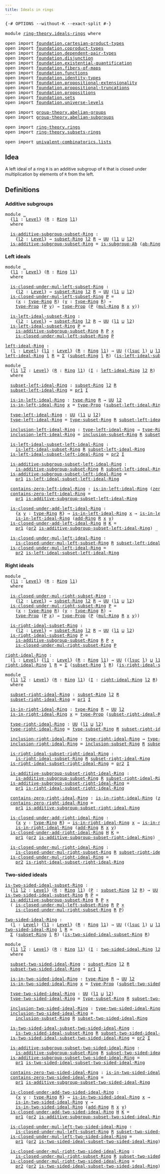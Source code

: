 ```yaml
---
title: Ideals in rings
---
```


<pre class="Agda"><a id="41" class="Symbol">{-#</a> <a id="45" class="Keyword">OPTIONS</a> <a id="53" class="Pragma">--without-K</a> <a id="65" class="Pragma">--exact-split</a> <a id="79" class="Symbol">#-}</a>

<a id="84" class="Keyword">module</a> <a id="91" href="ring-theory.ideals-rings.html" class="Module">ring-theory.ideals-rings</a> <a id="116" class="Keyword">where</a>

<a id="123" class="Keyword">open</a> <a id="128" class="Keyword">import</a> <a id="135" href="foundation.cartesian-product-types.html" class="Module">foundation.cartesian-product-types</a>
<a id="170" class="Keyword">open</a> <a id="175" class="Keyword">import</a> <a id="182" href="foundation.coproduct-types.html" class="Module">foundation.coproduct-types</a>
<a id="209" class="Keyword">open</a> <a id="214" class="Keyword">import</a> <a id="221" href="foundation.dependent-pair-types.html" class="Module">foundation.dependent-pair-types</a>
<a id="253" class="Keyword">open</a> <a id="258" class="Keyword">import</a> <a id="265" href="foundation.disjunction.html" class="Module">foundation.disjunction</a>
<a id="288" class="Keyword">open</a> <a id="293" class="Keyword">import</a> <a id="300" href="foundation.existential-quantification.html" class="Module">foundation.existential-quantification</a>
<a id="338" class="Keyword">open</a> <a id="343" class="Keyword">import</a> <a id="350" href="foundation.fibers-of-maps.html" class="Module">foundation.fibers-of-maps</a>
<a id="376" class="Keyword">open</a> <a id="381" class="Keyword">import</a> <a id="388" href="foundation.functions.html" class="Module">foundation.functions</a>
<a id="409" class="Keyword">open</a> <a id="414" class="Keyword">import</a> <a id="421" href="foundation.identity-types.html" class="Module">foundation.identity-types</a>
<a id="447" class="Keyword">open</a> <a id="452" class="Keyword">import</a> <a id="459" href="foundation.propositional-extensionality.html" class="Module">foundation.propositional-extensionality</a>
<a id="499" class="Keyword">open</a> <a id="504" class="Keyword">import</a> <a id="511" href="foundation.propositional-truncations.html" class="Module">foundation.propositional-truncations</a>
<a id="548" class="Keyword">open</a> <a id="553" class="Keyword">import</a> <a id="560" href="foundation.propositions.html" class="Module">foundation.propositions</a>
<a id="584" class="Keyword">open</a> <a id="589" class="Keyword">import</a> <a id="596" href="foundation.sets.html" class="Module">foundation.sets</a>
<a id="612" class="Keyword">open</a> <a id="617" class="Keyword">import</a> <a id="624" href="foundation.universe-levels.html" class="Module">foundation.universe-levels</a>

<a id="652" class="Keyword">open</a> <a id="657" class="Keyword">import</a> <a id="664" href="group-theory.abelian-groups.html" class="Module">group-theory.abelian-groups</a>
<a id="692" class="Keyword">open</a> <a id="697" class="Keyword">import</a> <a id="704" href="group-theory.abelian-subgroups.html" class="Module">group-theory.abelian-subgroups</a>

<a id="736" class="Keyword">open</a> <a id="741" class="Keyword">import</a> <a id="748" href="ring-theory.rings.html" class="Module">ring-theory.rings</a>
<a id="766" class="Keyword">open</a> <a id="771" class="Keyword">import</a> <a id="778" href="ring-theory.subsets-rings.html" class="Module">ring-theory.subsets-rings</a>

<a id="805" class="Keyword">open</a> <a id="810" class="Keyword">import</a> <a id="817" href="univalent-combinatorics.lists.html" class="Module">univalent-combinatorics.lists</a>
</pre>
## Idea

A left ideal of a ring `R` is an additive subgroup of `R` that is closed under multiplication by elements of `R` from the left.

## Definitions

### Additive subgroups

<pre class="Agda"><a id="1038" class="Keyword">module</a> <a id="1045" href="ring-theory.ideals-rings.html#1045" class="Module">_</a>
  <a id="1049" class="Symbol">{</a><a id="1050" href="ring-theory.ideals-rings.html#1050" class="Bound">l1</a> <a id="1053" class="Symbol">:</a> <a id="1055" href="Agda.Primitive.html#597" class="Postulate">Level</a><a id="1060" class="Symbol">}</a> <a id="1062" class="Symbol">(</a><a id="1063" href="ring-theory.ideals-rings.html#1063" class="Bound">R</a> <a id="1065" class="Symbol">:</a> <a id="1067" href="ring-theory.rings.html#2508" class="Function">Ring</a> <a id="1072" href="ring-theory.ideals-rings.html#1050" class="Bound">l1</a><a id="1074" class="Symbol">)</a>
  <a id="1078" class="Keyword">where</a>
  
  <a id="1089" href="ring-theory.ideals-rings.html#1089" class="Function">is-additive-subgroup-subset-Ring</a> <a id="1122" class="Symbol">:</a>
    <a id="1128" class="Symbol">{</a><a id="1129" href="ring-theory.ideals-rings.html#1129" class="Bound">l2</a> <a id="1132" class="Symbol">:</a> <a id="1134" href="Agda.Primitive.html#597" class="Postulate">Level</a><a id="1139" class="Symbol">}</a> <a id="1141" class="Symbol">→</a> <a id="1143" href="ring-theory.subsets-rings.html#597" class="Function">subset-Ring</a> <a id="1155" href="ring-theory.ideals-rings.html#1129" class="Bound">l2</a> <a id="1158" href="ring-theory.ideals-rings.html#1063" class="Bound">R</a> <a id="1160" class="Symbol">→</a> <a id="1162" href="foundation-core.universe-levels.html#222" class="Primitive">UU</a> <a id="1165" class="Symbol">(</a><a id="1166" href="ring-theory.ideals-rings.html#1050" class="Bound">l1</a> <a id="1169" href="Agda.Primitive.html#810" class="Primitive Operator">⊔</a> <a id="1171" href="ring-theory.ideals-rings.html#1129" class="Bound">l2</a><a id="1173" class="Symbol">)</a>
  <a id="1177" href="ring-theory.ideals-rings.html#1089" class="Function">is-additive-subgroup-subset-Ring</a> <a id="1210" class="Symbol">=</a> <a id="1212" href="group-theory.abelian-subgroups.html#3419" class="Function">is-subgroup-Ab</a> <a id="1227" class="Symbol">(</a><a id="1228" href="ring-theory.rings.html#2622" class="Function">ab-Ring</a> <a id="1236" href="ring-theory.ideals-rings.html#1063" class="Bound">R</a><a id="1237" class="Symbol">)</a>
</pre>
### Left ideals

<pre class="Agda"><a id="1269" class="Keyword">module</a> <a id="1276" href="ring-theory.ideals-rings.html#1276" class="Module">_</a>
  <a id="1280" class="Symbol">{</a><a id="1281" href="ring-theory.ideals-rings.html#1281" class="Bound">l1</a> <a id="1284" class="Symbol">:</a> <a id="1286" href="Agda.Primitive.html#597" class="Postulate">Level</a><a id="1291" class="Symbol">}</a> <a id="1293" class="Symbol">(</a><a id="1294" href="ring-theory.ideals-rings.html#1294" class="Bound">R</a> <a id="1296" class="Symbol">:</a> <a id="1298" href="ring-theory.rings.html#2508" class="Function">Ring</a> <a id="1303" href="ring-theory.ideals-rings.html#1281" class="Bound">l1</a><a id="1305" class="Symbol">)</a>
  <a id="1309" class="Keyword">where</a>
  
  <a id="1320" href="ring-theory.ideals-rings.html#1320" class="Function">is-closed-under-mul-left-subset-Ring</a> <a id="1357" class="Symbol">:</a>
    <a id="1363" class="Symbol">{</a><a id="1364" href="ring-theory.ideals-rings.html#1364" class="Bound">l2</a> <a id="1367" class="Symbol">:</a> <a id="1369" href="Agda.Primitive.html#597" class="Postulate">Level</a><a id="1374" class="Symbol">}</a> <a id="1376" class="Symbol">→</a> <a id="1378" href="ring-theory.subsets-rings.html#597" class="Function">subset-Ring</a> <a id="1390" href="ring-theory.ideals-rings.html#1364" class="Bound">l2</a> <a id="1393" href="ring-theory.ideals-rings.html#1294" class="Bound">R</a> <a id="1395" class="Symbol">→</a> <a id="1397" href="foundation-core.universe-levels.html#222" class="Primitive">UU</a> <a id="1400" class="Symbol">(</a><a id="1401" href="ring-theory.ideals-rings.html#1281" class="Bound">l1</a> <a id="1404" href="Agda.Primitive.html#810" class="Primitive Operator">⊔</a> <a id="1406" href="ring-theory.ideals-rings.html#1364" class="Bound">l2</a><a id="1408" class="Symbol">)</a>
  <a id="1412" href="ring-theory.ideals-rings.html#1320" class="Function">is-closed-under-mul-left-subset-Ring</a> <a id="1449" href="ring-theory.ideals-rings.html#1449" class="Bound">P</a> <a id="1451" class="Symbol">=</a>
    <a id="1457" class="Symbol">(</a><a id="1458" href="ring-theory.ideals-rings.html#1458" class="Bound">x</a> <a id="1460" class="Symbol">:</a> <a id="1462" href="ring-theory.rings.html#2765" class="Function">type-Ring</a> <a id="1472" href="ring-theory.ideals-rings.html#1294" class="Bound">R</a><a id="1473" class="Symbol">)</a> <a id="1475" class="Symbol">(</a><a id="1476" href="ring-theory.ideals-rings.html#1476" class="Bound">y</a> <a id="1478" class="Symbol">:</a> <a id="1480" href="ring-theory.rings.html#2765" class="Function">type-Ring</a> <a id="1490" href="ring-theory.ideals-rings.html#1294" class="Bound">R</a><a id="1491" class="Symbol">)</a> <a id="1493" class="Symbol">→</a>
    <a id="1499" href="foundation-core.propositions.html#1482" class="Function">type-Prop</a> <a id="1509" class="Symbol">(</a><a id="1510" href="ring-theory.ideals-rings.html#1449" class="Bound">P</a> <a id="1512" href="ring-theory.ideals-rings.html#1476" class="Bound">y</a><a id="1513" class="Symbol">)</a> <a id="1515" class="Symbol">→</a> <a id="1517" href="foundation-core.propositions.html#1482" class="Function">type-Prop</a> <a id="1527" class="Symbol">(</a><a id="1528" href="ring-theory.ideals-rings.html#1449" class="Bound">P</a> <a id="1530" class="Symbol">(</a><a id="1531" href="ring-theory.rings.html#6564" class="Function">mul-Ring</a> <a id="1540" href="ring-theory.ideals-rings.html#1294" class="Bound">R</a> <a id="1542" href="ring-theory.ideals-rings.html#1458" class="Bound">x</a> <a id="1544" href="ring-theory.ideals-rings.html#1476" class="Bound">y</a><a id="1545" class="Symbol">))</a>
  
  <a id="1553" href="ring-theory.ideals-rings.html#1553" class="Function">is-left-ideal-subset-Ring</a> <a id="1579" class="Symbol">:</a>
    <a id="1585" class="Symbol">{</a><a id="1586" href="ring-theory.ideals-rings.html#1586" class="Bound">l2</a> <a id="1589" class="Symbol">:</a> <a id="1591" href="Agda.Primitive.html#597" class="Postulate">Level</a><a id="1596" class="Symbol">}</a> <a id="1598" class="Symbol">→</a> <a id="1600" href="ring-theory.subsets-rings.html#597" class="Function">subset-Ring</a> <a id="1612" href="ring-theory.ideals-rings.html#1586" class="Bound">l2</a> <a id="1615" href="ring-theory.ideals-rings.html#1294" class="Bound">R</a> <a id="1617" class="Symbol">→</a> <a id="1619" href="foundation-core.universe-levels.html#222" class="Primitive">UU</a> <a id="1622" class="Symbol">(</a><a id="1623" href="ring-theory.ideals-rings.html#1281" class="Bound">l1</a> <a id="1626" href="Agda.Primitive.html#810" class="Primitive Operator">⊔</a> <a id="1628" href="ring-theory.ideals-rings.html#1586" class="Bound">l2</a><a id="1630" class="Symbol">)</a>
  <a id="1634" href="ring-theory.ideals-rings.html#1553" class="Function">is-left-ideal-subset-Ring</a> <a id="1660" href="ring-theory.ideals-rings.html#1660" class="Bound">P</a> <a id="1662" class="Symbol">=</a>
    <a id="1668" href="ring-theory.ideals-rings.html#1089" class="Function">is-additive-subgroup-subset-Ring</a> <a id="1701" href="ring-theory.ideals-rings.html#1294" class="Bound">R</a> <a id="1703" href="ring-theory.ideals-rings.html#1660" class="Bound">P</a> <a id="1705" href="foundation-core.cartesian-product-types.html#577" class="Function Operator">×</a>
    <a id="1711" href="ring-theory.ideals-rings.html#1320" class="Function">is-closed-under-mul-left-subset-Ring</a> <a id="1748" href="ring-theory.ideals-rings.html#1660" class="Bound">P</a>
  
<a id="left-ideal-Ring"></a><a id="1753" href="ring-theory.ideals-rings.html#1753" class="Function">left-ideal-Ring</a> <a id="1769" class="Symbol">:</a>
  <a id="1773" class="Symbol">(</a><a id="1774" href="ring-theory.ideals-rings.html#1774" class="Bound">l</a> <a id="1776" class="Symbol">:</a> <a id="1778" href="Agda.Primitive.html#597" class="Postulate">Level</a><a id="1783" class="Symbol">)</a> <a id="1785" class="Symbol">{</a><a id="1786" href="ring-theory.ideals-rings.html#1786" class="Bound">l1</a> <a id="1789" class="Symbol">:</a> <a id="1791" href="Agda.Primitive.html#597" class="Postulate">Level</a><a id="1796" class="Symbol">}</a> <a id="1798" class="Symbol">(</a><a id="1799" href="ring-theory.ideals-rings.html#1799" class="Bound">R</a> <a id="1801" class="Symbol">:</a> <a id="1803" href="ring-theory.rings.html#2508" class="Function">Ring</a> <a id="1808" href="ring-theory.ideals-rings.html#1786" class="Bound">l1</a><a id="1810" class="Symbol">)</a> <a id="1812" class="Symbol">→</a> <a id="1814" href="foundation-core.universe-levels.html#222" class="Primitive">UU</a> <a id="1817" class="Symbol">((</a><a id="1819" href="Agda.Primitive.html#780" class="Primitive">lsuc</a> <a id="1824" href="ring-theory.ideals-rings.html#1774" class="Bound">l</a><a id="1825" class="Symbol">)</a> <a id="1827" href="Agda.Primitive.html#810" class="Primitive Operator">⊔</a> <a id="1829" href="ring-theory.ideals-rings.html#1786" class="Bound">l1</a><a id="1831" class="Symbol">)</a>
<a id="1833" href="ring-theory.ideals-rings.html#1753" class="Function">left-ideal-Ring</a> <a id="1849" href="ring-theory.ideals-rings.html#1849" class="Bound">l</a> <a id="1851" href="ring-theory.ideals-rings.html#1851" class="Bound">R</a> <a id="1853" class="Symbol">=</a> <a id="1855" href="foundation-core.dependent-pair-types.html#502" class="Record">Σ</a> <a id="1857" class="Symbol">(</a><a id="1858" href="ring-theory.subsets-rings.html#597" class="Function">subset-Ring</a> <a id="1870" href="ring-theory.ideals-rings.html#1849" class="Bound">l</a> <a id="1872" href="ring-theory.ideals-rings.html#1851" class="Bound">R</a><a id="1873" class="Symbol">)</a> <a id="1875" class="Symbol">(</a><a id="1876" href="ring-theory.ideals-rings.html#1553" class="Function">is-left-ideal-subset-Ring</a> <a id="1902" href="ring-theory.ideals-rings.html#1851" class="Bound">R</a><a id="1903" class="Symbol">)</a>

<a id="1906" class="Keyword">module</a> <a id="1913" href="ring-theory.ideals-rings.html#1913" class="Module">_</a>
  <a id="1917" class="Symbol">{</a><a id="1918" href="ring-theory.ideals-rings.html#1918" class="Bound">l1</a> <a id="1921" href="ring-theory.ideals-rings.html#1921" class="Bound">l2</a> <a id="1924" class="Symbol">:</a> <a id="1926" href="Agda.Primitive.html#597" class="Postulate">Level</a><a id="1931" class="Symbol">}</a> <a id="1933" class="Symbol">(</a><a id="1934" href="ring-theory.ideals-rings.html#1934" class="Bound">R</a> <a id="1936" class="Symbol">:</a> <a id="1938" href="ring-theory.rings.html#2508" class="Function">Ring</a> <a id="1943" href="ring-theory.ideals-rings.html#1918" class="Bound">l1</a><a id="1945" class="Symbol">)</a> <a id="1947" class="Symbol">(</a><a id="1948" href="ring-theory.ideals-rings.html#1948" class="Bound">I</a> <a id="1950" class="Symbol">:</a> <a id="1952" href="ring-theory.ideals-rings.html#1753" class="Function">left-ideal-Ring</a> <a id="1968" href="ring-theory.ideals-rings.html#1921" class="Bound">l2</a> <a id="1971" href="ring-theory.ideals-rings.html#1934" class="Bound">R</a><a id="1972" class="Symbol">)</a>
  <a id="1976" class="Keyword">where</a>

  <a id="1985" href="ring-theory.ideals-rings.html#1985" class="Function">subset-left-ideal-Ring</a> <a id="2008" class="Symbol">:</a> <a id="2010" href="ring-theory.subsets-rings.html#597" class="Function">subset-Ring</a> <a id="2022" href="ring-theory.ideals-rings.html#1921" class="Bound">l2</a> <a id="2025" href="ring-theory.ideals-rings.html#1934" class="Bound">R</a>
  <a id="2029" href="ring-theory.ideals-rings.html#1985" class="Function">subset-left-ideal-Ring</a> <a id="2052" class="Symbol">=</a> <a id="2054" href="foundation-core.dependent-pair-types.html#592" class="Field">pr1</a> <a id="2058" href="ring-theory.ideals-rings.html#1948" class="Bound">I</a>

  <a id="2063" href="ring-theory.ideals-rings.html#2063" class="Function">is-in-left-ideal-Ring</a> <a id="2085" class="Symbol">:</a> <a id="2087" href="ring-theory.rings.html#2765" class="Function">type-Ring</a> <a id="2097" href="ring-theory.ideals-rings.html#1934" class="Bound">R</a> <a id="2099" class="Symbol">→</a> <a id="2101" href="foundation-core.universe-levels.html#222" class="Primitive">UU</a> <a id="2104" href="ring-theory.ideals-rings.html#1921" class="Bound">l2</a>
  <a id="2109" href="ring-theory.ideals-rings.html#2063" class="Function">is-in-left-ideal-Ring</a> <a id="2131" href="ring-theory.ideals-rings.html#2131" class="Bound">x</a> <a id="2133" class="Symbol">=</a> <a id="2135" href="foundation-core.propositions.html#1482" class="Function">type-Prop</a> <a id="2145" class="Symbol">(</a><a id="2146" href="ring-theory.ideals-rings.html#1985" class="Function">subset-left-ideal-Ring</a> <a id="2169" href="ring-theory.ideals-rings.html#2131" class="Bound">x</a><a id="2170" class="Symbol">)</a>

  <a id="2175" href="ring-theory.ideals-rings.html#2175" class="Function">type-left-ideal-Ring</a> <a id="2196" class="Symbol">:</a> <a id="2198" href="foundation-core.universe-levels.html#222" class="Primitive">UU</a> <a id="2201" class="Symbol">(</a><a id="2202" href="ring-theory.ideals-rings.html#1918" class="Bound">l1</a> <a id="2205" href="Agda.Primitive.html#810" class="Primitive Operator">⊔</a> <a id="2207" href="ring-theory.ideals-rings.html#1921" class="Bound">l2</a><a id="2209" class="Symbol">)</a>
  <a id="2213" href="ring-theory.ideals-rings.html#2175" class="Function">type-left-ideal-Ring</a> <a id="2234" class="Symbol">=</a> <a id="2236" href="ring-theory.subsets-rings.html#944" class="Function">type-subset-Ring</a> <a id="2253" href="ring-theory.ideals-rings.html#1934" class="Bound">R</a> <a id="2255" href="ring-theory.ideals-rings.html#1985" class="Function">subset-left-ideal-Ring</a>

  <a id="2281" href="ring-theory.ideals-rings.html#2281" class="Function">inclusion-left-ideal-Ring</a> <a id="2307" class="Symbol">:</a> <a id="2309" href="ring-theory.ideals-rings.html#2175" class="Function">type-left-ideal-Ring</a> <a id="2330" class="Symbol">→</a> <a id="2332" href="ring-theory.rings.html#2765" class="Function">type-Ring</a> <a id="2342" href="ring-theory.ideals-rings.html#1934" class="Bound">R</a>
  <a id="2346" href="ring-theory.ideals-rings.html#2281" class="Function">inclusion-left-ideal-Ring</a> <a id="2372" class="Symbol">=</a> <a id="2374" href="ring-theory.subsets-rings.html#1015" class="Function">inclusion-subset-Ring</a> <a id="2396" href="ring-theory.ideals-rings.html#1934" class="Bound">R</a> <a id="2398" href="ring-theory.ideals-rings.html#1985" class="Function">subset-left-ideal-Ring</a>

  <a id="2424" href="ring-theory.ideals-rings.html#2424" class="Function">is-left-ideal-subset-left-ideal-Ring</a> <a id="2461" class="Symbol">:</a>
    <a id="2467" href="ring-theory.ideals-rings.html#1553" class="Function">is-left-ideal-subset-Ring</a> <a id="2493" href="ring-theory.ideals-rings.html#1934" class="Bound">R</a> <a id="2495" href="ring-theory.ideals-rings.html#1985" class="Function">subset-left-ideal-Ring</a>
  <a id="2520" href="ring-theory.ideals-rings.html#2424" class="Function">is-left-ideal-subset-left-ideal-Ring</a> <a id="2557" class="Symbol">=</a> <a id="2559" href="foundation-core.dependent-pair-types.html#604" class="Field">pr2</a> <a id="2563" href="ring-theory.ideals-rings.html#1948" class="Bound">I</a>

  <a id="2568" href="ring-theory.ideals-rings.html#2568" class="Function">is-additive-subgroup-subset-left-ideal-Ring</a> <a id="2612" class="Symbol">:</a>
    <a id="2618" href="ring-theory.ideals-rings.html#1089" class="Function">is-additive-subgroup-subset-Ring</a> <a id="2651" href="ring-theory.ideals-rings.html#1934" class="Bound">R</a> <a id="2653" href="ring-theory.ideals-rings.html#1985" class="Function">subset-left-ideal-Ring</a>
  <a id="2678" href="ring-theory.ideals-rings.html#2568" class="Function">is-additive-subgroup-subset-left-ideal-Ring</a> <a id="2722" class="Symbol">=</a>
    <a id="2728" href="foundation-core.dependent-pair-types.html#592" class="Field">pr1</a> <a id="2732" href="ring-theory.ideals-rings.html#2424" class="Function">is-left-ideal-subset-left-ideal-Ring</a>

  <a id="2772" href="ring-theory.ideals-rings.html#2772" class="Function">contains-zero-left-ideal-Ring</a> <a id="2802" class="Symbol">:</a> <a id="2804" href="ring-theory.ideals-rings.html#2063" class="Function">is-in-left-ideal-Ring</a> <a id="2826" class="Symbol">(</a><a id="2827" href="ring-theory.rings.html#5144" class="Function">zero-Ring</a> <a id="2837" href="ring-theory.ideals-rings.html#1934" class="Bound">R</a><a id="2838" class="Symbol">)</a>
  <a id="2842" href="ring-theory.ideals-rings.html#2772" class="Function">contains-zero-left-ideal-Ring</a> <a id="2872" class="Symbol">=</a>
    <a id="2878" href="foundation-core.dependent-pair-types.html#592" class="Field">pr1</a> <a id="2882" href="ring-theory.ideals-rings.html#2568" class="Function">is-additive-subgroup-subset-left-ideal-Ring</a>

  <a id="2929" href="ring-theory.ideals-rings.html#2929" class="Function">is-closed-under-add-left-ideal-Ring</a> <a id="2965" class="Symbol">:</a>
    <a id="2971" class="Symbol">{</a><a id="2972" href="ring-theory.ideals-rings.html#2972" class="Bound">x</a> <a id="2974" href="ring-theory.ideals-rings.html#2974" class="Bound">y</a> <a id="2976" class="Symbol">:</a> <a id="2978" href="ring-theory.rings.html#2765" class="Function">type-Ring</a> <a id="2988" href="ring-theory.ideals-rings.html#1934" class="Bound">R</a><a id="2989" class="Symbol">}</a> <a id="2991" class="Symbol">→</a> <a id="2993" href="ring-theory.ideals-rings.html#2063" class="Function">is-in-left-ideal-Ring</a> <a id="3015" href="ring-theory.ideals-rings.html#2972" class="Bound">x</a> <a id="3017" class="Symbol">→</a> <a id="3019" href="ring-theory.ideals-rings.html#2063" class="Function">is-in-left-ideal-Ring</a> <a id="3041" href="ring-theory.ideals-rings.html#2974" class="Bound">y</a> <a id="3043" class="Symbol">→</a>
    <a id="3049" href="ring-theory.ideals-rings.html#2063" class="Function">is-in-left-ideal-Ring</a> <a id="3071" class="Symbol">(</a><a id="3072" href="ring-theory.rings.html#3110" class="Function">add-Ring</a> <a id="3081" href="ring-theory.ideals-rings.html#1934" class="Bound">R</a> <a id="3083" href="ring-theory.ideals-rings.html#2972" class="Bound">x</a> <a id="3085" href="ring-theory.ideals-rings.html#2974" class="Bound">y</a><a id="3086" class="Symbol">)</a>
  <a id="3090" href="ring-theory.ideals-rings.html#2929" class="Function">is-closed-under-add-left-ideal-Ring</a> <a id="3126" href="ring-theory.ideals-rings.html#3126" class="Bound">H</a> <a id="3128" href="ring-theory.ideals-rings.html#3128" class="Bound">K</a> <a id="3130" class="Symbol">=</a>
    <a id="3136" href="foundation-core.dependent-pair-types.html#592" class="Field">pr1</a> <a id="3140" class="Symbol">(</a><a id="3141" href="foundation-core.dependent-pair-types.html#604" class="Field">pr2</a> <a id="3145" href="ring-theory.ideals-rings.html#2568" class="Function">is-additive-subgroup-subset-left-ideal-Ring</a><a id="3188" class="Symbol">)</a> <a id="3190" class="Symbol">_</a> <a id="3192" class="Symbol">_</a> <a id="3194" href="ring-theory.ideals-rings.html#3126" class="Bound">H</a> <a id="3196" href="ring-theory.ideals-rings.html#3128" class="Bound">K</a>

  <a id="3201" href="ring-theory.ideals-rings.html#3201" class="Function">is-closed-under-mul-left-ideal-Ring</a> <a id="3237" class="Symbol">:</a>
    <a id="3243" href="ring-theory.ideals-rings.html#1320" class="Function">is-closed-under-mul-left-subset-Ring</a> <a id="3280" href="ring-theory.ideals-rings.html#1934" class="Bound">R</a> <a id="3282" href="ring-theory.ideals-rings.html#1985" class="Function">subset-left-ideal-Ring</a>
  <a id="3307" href="ring-theory.ideals-rings.html#3201" class="Function">is-closed-under-mul-left-ideal-Ring</a> <a id="3343" class="Symbol">=</a>
    <a id="3349" href="foundation-core.dependent-pair-types.html#604" class="Field">pr2</a> <a id="3353" href="ring-theory.ideals-rings.html#2424" class="Function">is-left-ideal-subset-left-ideal-Ring</a>
</pre>
### Right ideals

<pre class="Agda"><a id="3421" class="Keyword">module</a> <a id="3428" href="ring-theory.ideals-rings.html#3428" class="Module">_</a>
  <a id="3432" class="Symbol">{</a><a id="3433" href="ring-theory.ideals-rings.html#3433" class="Bound">l1</a> <a id="3436" class="Symbol">:</a> <a id="3438" href="Agda.Primitive.html#597" class="Postulate">Level</a><a id="3443" class="Symbol">}</a> <a id="3445" class="Symbol">(</a><a id="3446" href="ring-theory.ideals-rings.html#3446" class="Bound">R</a> <a id="3448" class="Symbol">:</a> <a id="3450" href="ring-theory.rings.html#2508" class="Function">Ring</a> <a id="3455" href="ring-theory.ideals-rings.html#3433" class="Bound">l1</a><a id="3457" class="Symbol">)</a>
  <a id="3461" class="Keyword">where</a>
  
  <a id="3472" href="ring-theory.ideals-rings.html#3472" class="Function">is-closed-under-mul-right-subset-Ring</a> <a id="3510" class="Symbol">:</a>
    <a id="3516" class="Symbol">{</a><a id="3517" href="ring-theory.ideals-rings.html#3517" class="Bound">l2</a> <a id="3520" class="Symbol">:</a> <a id="3522" href="Agda.Primitive.html#597" class="Postulate">Level</a><a id="3527" class="Symbol">}</a> <a id="3529" class="Symbol">→</a> <a id="3531" href="ring-theory.subsets-rings.html#597" class="Function">subset-Ring</a> <a id="3543" href="ring-theory.ideals-rings.html#3517" class="Bound">l2</a> <a id="3546" href="ring-theory.ideals-rings.html#3446" class="Bound">R</a> <a id="3548" class="Symbol">→</a> <a id="3550" href="foundation-core.universe-levels.html#222" class="Primitive">UU</a> <a id="3553" class="Symbol">(</a><a id="3554" href="ring-theory.ideals-rings.html#3433" class="Bound">l1</a> <a id="3557" href="Agda.Primitive.html#810" class="Primitive Operator">⊔</a> <a id="3559" href="ring-theory.ideals-rings.html#3517" class="Bound">l2</a><a id="3561" class="Symbol">)</a>
  <a id="3565" href="ring-theory.ideals-rings.html#3472" class="Function">is-closed-under-mul-right-subset-Ring</a> <a id="3603" href="ring-theory.ideals-rings.html#3603" class="Bound">P</a> <a id="3605" class="Symbol">=</a>
    <a id="3611" class="Symbol">(</a><a id="3612" href="ring-theory.ideals-rings.html#3612" class="Bound">x</a> <a id="3614" class="Symbol">:</a> <a id="3616" href="ring-theory.rings.html#2765" class="Function">type-Ring</a> <a id="3626" href="ring-theory.ideals-rings.html#3446" class="Bound">R</a><a id="3627" class="Symbol">)</a> <a id="3629" class="Symbol">(</a><a id="3630" href="ring-theory.ideals-rings.html#3630" class="Bound">y</a> <a id="3632" class="Symbol">:</a> <a id="3634" href="ring-theory.rings.html#2765" class="Function">type-Ring</a> <a id="3644" href="ring-theory.ideals-rings.html#3446" class="Bound">R</a><a id="3645" class="Symbol">)</a> <a id="3647" class="Symbol">→</a>
    <a id="3653" href="foundation-core.propositions.html#1482" class="Function">type-Prop</a> <a id="3663" class="Symbol">(</a><a id="3664" href="ring-theory.ideals-rings.html#3603" class="Bound">P</a> <a id="3666" href="ring-theory.ideals-rings.html#3612" class="Bound">x</a><a id="3667" class="Symbol">)</a> <a id="3669" class="Symbol">→</a> <a id="3671" href="foundation-core.propositions.html#1482" class="Function">type-Prop</a> <a id="3681" class="Symbol">(</a><a id="3682" href="ring-theory.ideals-rings.html#3603" class="Bound">P</a> <a id="3684" class="Symbol">(</a><a id="3685" href="ring-theory.rings.html#6564" class="Function">mul-Ring</a> <a id="3694" href="ring-theory.ideals-rings.html#3446" class="Bound">R</a> <a id="3696" href="ring-theory.ideals-rings.html#3612" class="Bound">x</a> <a id="3698" href="ring-theory.ideals-rings.html#3630" class="Bound">y</a><a id="3699" class="Symbol">))</a>

  <a id="3705" href="ring-theory.ideals-rings.html#3705" class="Function">is-right-ideal-subset-Ring</a> <a id="3732" class="Symbol">:</a>
    <a id="3738" class="Symbol">{</a><a id="3739" href="ring-theory.ideals-rings.html#3739" class="Bound">l2</a> <a id="3742" class="Symbol">:</a> <a id="3744" href="Agda.Primitive.html#597" class="Postulate">Level</a><a id="3749" class="Symbol">}</a> <a id="3751" class="Symbol">→</a> <a id="3753" href="ring-theory.subsets-rings.html#597" class="Function">subset-Ring</a> <a id="3765" href="ring-theory.ideals-rings.html#3739" class="Bound">l2</a> <a id="3768" href="ring-theory.ideals-rings.html#3446" class="Bound">R</a> <a id="3770" class="Symbol">→</a> <a id="3772" href="foundation-core.universe-levels.html#222" class="Primitive">UU</a> <a id="3775" class="Symbol">(</a><a id="3776" href="ring-theory.ideals-rings.html#3433" class="Bound">l1</a> <a id="3779" href="Agda.Primitive.html#810" class="Primitive Operator">⊔</a> <a id="3781" href="ring-theory.ideals-rings.html#3739" class="Bound">l2</a><a id="3783" class="Symbol">)</a>
  <a id="3787" href="ring-theory.ideals-rings.html#3705" class="Function">is-right-ideal-subset-Ring</a> <a id="3814" href="ring-theory.ideals-rings.html#3814" class="Bound">P</a> <a id="3816" class="Symbol">=</a>
    <a id="3822" href="ring-theory.ideals-rings.html#1089" class="Function">is-additive-subgroup-subset-Ring</a> <a id="3855" href="ring-theory.ideals-rings.html#3446" class="Bound">R</a> <a id="3857" href="ring-theory.ideals-rings.html#3814" class="Bound">P</a> <a id="3859" href="foundation-core.cartesian-product-types.html#577" class="Function Operator">×</a>
    <a id="3865" href="ring-theory.ideals-rings.html#3472" class="Function">is-closed-under-mul-right-subset-Ring</a> <a id="3903" href="ring-theory.ideals-rings.html#3814" class="Bound">P</a>

<a id="right-ideal-Ring"></a><a id="3906" href="ring-theory.ideals-rings.html#3906" class="Function">right-ideal-Ring</a> <a id="3923" class="Symbol">:</a>
  <a id="3927" class="Symbol">(</a><a id="3928" href="ring-theory.ideals-rings.html#3928" class="Bound">l</a> <a id="3930" class="Symbol">:</a> <a id="3932" href="Agda.Primitive.html#597" class="Postulate">Level</a><a id="3937" class="Symbol">)</a> <a id="3939" class="Symbol">{</a><a id="3940" href="ring-theory.ideals-rings.html#3940" class="Bound">l1</a> <a id="3943" class="Symbol">:</a> <a id="3945" href="Agda.Primitive.html#597" class="Postulate">Level</a><a id="3950" class="Symbol">}</a> <a id="3952" class="Symbol">(</a><a id="3953" href="ring-theory.ideals-rings.html#3953" class="Bound">R</a> <a id="3955" class="Symbol">:</a> <a id="3957" href="ring-theory.rings.html#2508" class="Function">Ring</a> <a id="3962" href="ring-theory.ideals-rings.html#3940" class="Bound">l1</a><a id="3964" class="Symbol">)</a> <a id="3966" class="Symbol">→</a> <a id="3968" href="foundation-core.universe-levels.html#222" class="Primitive">UU</a> <a id="3971" class="Symbol">((</a><a id="3973" href="Agda.Primitive.html#780" class="Primitive">lsuc</a> <a id="3978" href="ring-theory.ideals-rings.html#3928" class="Bound">l</a><a id="3979" class="Symbol">)</a> <a id="3981" href="Agda.Primitive.html#810" class="Primitive Operator">⊔</a> <a id="3983" href="ring-theory.ideals-rings.html#3940" class="Bound">l1</a><a id="3985" class="Symbol">)</a>
<a id="3987" href="ring-theory.ideals-rings.html#3906" class="Function">right-ideal-Ring</a> <a id="4004" href="ring-theory.ideals-rings.html#4004" class="Bound">l</a> <a id="4006" href="ring-theory.ideals-rings.html#4006" class="Bound">R</a> <a id="4008" class="Symbol">=</a> <a id="4010" href="foundation-core.dependent-pair-types.html#502" class="Record">Σ</a> <a id="4012" class="Symbol">(</a><a id="4013" href="ring-theory.subsets-rings.html#597" class="Function">subset-Ring</a> <a id="4025" href="ring-theory.ideals-rings.html#4004" class="Bound">l</a> <a id="4027" href="ring-theory.ideals-rings.html#4006" class="Bound">R</a><a id="4028" class="Symbol">)</a> <a id="4030" class="Symbol">(</a><a id="4031" href="ring-theory.ideals-rings.html#3705" class="Function">is-right-ideal-subset-Ring</a> <a id="4058" href="ring-theory.ideals-rings.html#4006" class="Bound">R</a><a id="4059" class="Symbol">)</a>

<a id="4062" class="Keyword">module</a> <a id="4069" href="ring-theory.ideals-rings.html#4069" class="Module">_</a>
  <a id="4073" class="Symbol">{</a><a id="4074" href="ring-theory.ideals-rings.html#4074" class="Bound">l1</a> <a id="4077" href="ring-theory.ideals-rings.html#4077" class="Bound">l2</a> <a id="4080" class="Symbol">:</a> <a id="4082" href="Agda.Primitive.html#597" class="Postulate">Level</a><a id="4087" class="Symbol">}</a> <a id="4089" class="Symbol">(</a><a id="4090" href="ring-theory.ideals-rings.html#4090" class="Bound">R</a> <a id="4092" class="Symbol">:</a> <a id="4094" href="ring-theory.rings.html#2508" class="Function">Ring</a> <a id="4099" href="ring-theory.ideals-rings.html#4074" class="Bound">l1</a><a id="4101" class="Symbol">)</a> <a id="4103" class="Symbol">(</a><a id="4104" href="ring-theory.ideals-rings.html#4104" class="Bound">I</a> <a id="4106" class="Symbol">:</a> <a id="4108" href="ring-theory.ideals-rings.html#3906" class="Function">right-ideal-Ring</a> <a id="4125" href="ring-theory.ideals-rings.html#4077" class="Bound">l2</a> <a id="4128" href="ring-theory.ideals-rings.html#4090" class="Bound">R</a><a id="4129" class="Symbol">)</a>
  <a id="4133" class="Keyword">where</a>

  <a id="4142" href="ring-theory.ideals-rings.html#4142" class="Function">subset-right-ideal-Ring</a> <a id="4166" class="Symbol">:</a> <a id="4168" href="ring-theory.subsets-rings.html#597" class="Function">subset-Ring</a> <a id="4180" href="ring-theory.ideals-rings.html#4077" class="Bound">l2</a> <a id="4183" href="ring-theory.ideals-rings.html#4090" class="Bound">R</a>
  <a id="4187" href="ring-theory.ideals-rings.html#4142" class="Function">subset-right-ideal-Ring</a> <a id="4211" class="Symbol">=</a> <a id="4213" href="foundation-core.dependent-pair-types.html#592" class="Field">pr1</a> <a id="4217" href="ring-theory.ideals-rings.html#4104" class="Bound">I</a>

  <a id="4222" href="ring-theory.ideals-rings.html#4222" class="Function">is-in-right-ideal-Ring</a> <a id="4245" class="Symbol">:</a> <a id="4247" href="ring-theory.rings.html#2765" class="Function">type-Ring</a> <a id="4257" href="ring-theory.ideals-rings.html#4090" class="Bound">R</a> <a id="4259" class="Symbol">→</a> <a id="4261" href="foundation-core.universe-levels.html#222" class="Primitive">UU</a> <a id="4264" href="ring-theory.ideals-rings.html#4077" class="Bound">l2</a>
  <a id="4269" href="ring-theory.ideals-rings.html#4222" class="Function">is-in-right-ideal-Ring</a> <a id="4292" href="ring-theory.ideals-rings.html#4292" class="Bound">x</a> <a id="4294" class="Symbol">=</a> <a id="4296" href="foundation-core.propositions.html#1482" class="Function">type-Prop</a> <a id="4306" class="Symbol">(</a><a id="4307" href="ring-theory.ideals-rings.html#4142" class="Function">subset-right-ideal-Ring</a> <a id="4331" href="ring-theory.ideals-rings.html#4292" class="Bound">x</a><a id="4332" class="Symbol">)</a>

  <a id="4337" href="ring-theory.ideals-rings.html#4337" class="Function">type-right-ideal-Ring</a> <a id="4359" class="Symbol">:</a> <a id="4361" href="foundation-core.universe-levels.html#222" class="Primitive">UU</a> <a id="4364" class="Symbol">(</a><a id="4365" href="ring-theory.ideals-rings.html#4074" class="Bound">l1</a> <a id="4368" href="Agda.Primitive.html#810" class="Primitive Operator">⊔</a> <a id="4370" href="ring-theory.ideals-rings.html#4077" class="Bound">l2</a><a id="4372" class="Symbol">)</a>
  <a id="4376" href="ring-theory.ideals-rings.html#4337" class="Function">type-right-ideal-Ring</a> <a id="4398" class="Symbol">=</a> <a id="4400" href="ring-theory.subsets-rings.html#944" class="Function">type-subset-Ring</a> <a id="4417" href="ring-theory.ideals-rings.html#4090" class="Bound">R</a> <a id="4419" href="ring-theory.ideals-rings.html#4142" class="Function">subset-right-ideal-Ring</a>

  <a id="4446" href="ring-theory.ideals-rings.html#4446" class="Function">inclusion-right-ideal-Ring</a> <a id="4473" class="Symbol">:</a> <a id="4475" href="ring-theory.ideals-rings.html#4337" class="Function">type-right-ideal-Ring</a> <a id="4497" class="Symbol">→</a> <a id="4499" href="ring-theory.rings.html#2765" class="Function">type-Ring</a> <a id="4509" href="ring-theory.ideals-rings.html#4090" class="Bound">R</a>
  <a id="4513" href="ring-theory.ideals-rings.html#4446" class="Function">inclusion-right-ideal-Ring</a> <a id="4540" class="Symbol">=</a> <a id="4542" href="ring-theory.subsets-rings.html#1015" class="Function">inclusion-subset-Ring</a> <a id="4564" href="ring-theory.ideals-rings.html#4090" class="Bound">R</a> <a id="4566" href="ring-theory.ideals-rings.html#4142" class="Function">subset-right-ideal-Ring</a>

  <a id="4593" href="ring-theory.ideals-rings.html#4593" class="Function">is-right-ideal-subset-right-ideal-Ring</a> <a id="4632" class="Symbol">:</a>
    <a id="4638" href="ring-theory.ideals-rings.html#3705" class="Function">is-right-ideal-subset-Ring</a> <a id="4665" href="ring-theory.ideals-rings.html#4090" class="Bound">R</a> <a id="4667" href="ring-theory.ideals-rings.html#4142" class="Function">subset-right-ideal-Ring</a>
  <a id="4693" href="ring-theory.ideals-rings.html#4593" class="Function">is-right-ideal-subset-right-ideal-Ring</a> <a id="4732" class="Symbol">=</a> <a id="4734" href="foundation-core.dependent-pair-types.html#604" class="Field">pr2</a> <a id="4738" href="ring-theory.ideals-rings.html#4104" class="Bound">I</a>

  <a id="4743" href="ring-theory.ideals-rings.html#4743" class="Function">is-additive-subgroup-subset-right-ideal-Ring</a> <a id="4788" class="Symbol">:</a>
    <a id="4794" href="ring-theory.ideals-rings.html#1089" class="Function">is-additive-subgroup-subset-Ring</a> <a id="4827" href="ring-theory.ideals-rings.html#4090" class="Bound">R</a> <a id="4829" href="ring-theory.ideals-rings.html#4142" class="Function">subset-right-ideal-Ring</a>
  <a id="4855" href="ring-theory.ideals-rings.html#4743" class="Function">is-additive-subgroup-subset-right-ideal-Ring</a> <a id="4900" class="Symbol">=</a>
    <a id="4906" href="foundation-core.dependent-pair-types.html#592" class="Field">pr1</a> <a id="4910" href="ring-theory.ideals-rings.html#4593" class="Function">is-right-ideal-subset-right-ideal-Ring</a>

  <a id="4952" href="ring-theory.ideals-rings.html#4952" class="Function">contains-zero-right-ideal-Ring</a> <a id="4983" class="Symbol">:</a> <a id="4985" href="ring-theory.ideals-rings.html#4222" class="Function">is-in-right-ideal-Ring</a> <a id="5008" class="Symbol">(</a><a id="5009" href="ring-theory.rings.html#5144" class="Function">zero-Ring</a> <a id="5019" href="ring-theory.ideals-rings.html#4090" class="Bound">R</a><a id="5020" class="Symbol">)</a>
  <a id="5024" href="ring-theory.ideals-rings.html#4952" class="Function">contains-zero-right-ideal-Ring</a> <a id="5055" class="Symbol">=</a>
    <a id="5061" href="foundation-core.dependent-pair-types.html#592" class="Field">pr1</a> <a id="5065" href="ring-theory.ideals-rings.html#4743" class="Function">is-additive-subgroup-subset-right-ideal-Ring</a>

  <a id="5113" href="ring-theory.ideals-rings.html#5113" class="Function">is-closed-under-add-right-ideal-Ring</a> <a id="5150" class="Symbol">:</a>
    <a id="5156" class="Symbol">{</a><a id="5157" href="ring-theory.ideals-rings.html#5157" class="Bound">x</a> <a id="5159" href="ring-theory.ideals-rings.html#5159" class="Bound">y</a> <a id="5161" class="Symbol">:</a> <a id="5163" href="ring-theory.rings.html#2765" class="Function">type-Ring</a> <a id="5173" href="ring-theory.ideals-rings.html#4090" class="Bound">R</a><a id="5174" class="Symbol">}</a> <a id="5176" class="Symbol">→</a> <a id="5178" href="ring-theory.ideals-rings.html#4222" class="Function">is-in-right-ideal-Ring</a> <a id="5201" href="ring-theory.ideals-rings.html#5157" class="Bound">x</a> <a id="5203" class="Symbol">→</a> <a id="5205" href="ring-theory.ideals-rings.html#4222" class="Function">is-in-right-ideal-Ring</a> <a id="5228" href="ring-theory.ideals-rings.html#5159" class="Bound">y</a> <a id="5230" class="Symbol">→</a>
    <a id="5236" href="ring-theory.ideals-rings.html#4222" class="Function">is-in-right-ideal-Ring</a> <a id="5259" class="Symbol">(</a><a id="5260" href="ring-theory.rings.html#3110" class="Function">add-Ring</a> <a id="5269" href="ring-theory.ideals-rings.html#4090" class="Bound">R</a> <a id="5271" href="ring-theory.ideals-rings.html#5157" class="Bound">x</a> <a id="5273" href="ring-theory.ideals-rings.html#5159" class="Bound">y</a><a id="5274" class="Symbol">)</a>
  <a id="5278" href="ring-theory.ideals-rings.html#5113" class="Function">is-closed-under-add-right-ideal-Ring</a> <a id="5315" href="ring-theory.ideals-rings.html#5315" class="Bound">H</a> <a id="5317" href="ring-theory.ideals-rings.html#5317" class="Bound">K</a> <a id="5319" class="Symbol">=</a>
    <a id="5325" href="foundation-core.dependent-pair-types.html#592" class="Field">pr1</a> <a id="5329" class="Symbol">(</a><a id="5330" href="foundation-core.dependent-pair-types.html#604" class="Field">pr2</a> <a id="5334" href="ring-theory.ideals-rings.html#4743" class="Function">is-additive-subgroup-subset-right-ideal-Ring</a><a id="5378" class="Symbol">)</a> <a id="5380" class="Symbol">_</a> <a id="5382" class="Symbol">_</a> <a id="5384" href="ring-theory.ideals-rings.html#5315" class="Bound">H</a> <a id="5386" href="ring-theory.ideals-rings.html#5317" class="Bound">K</a>

  <a id="5391" href="ring-theory.ideals-rings.html#5391" class="Function">is-closed-under-mul-right-ideal-Ring</a> <a id="5428" class="Symbol">:</a>
    <a id="5434" href="ring-theory.ideals-rings.html#3472" class="Function">is-closed-under-mul-right-subset-Ring</a> <a id="5472" href="ring-theory.ideals-rings.html#4090" class="Bound">R</a> <a id="5474" href="ring-theory.ideals-rings.html#4142" class="Function">subset-right-ideal-Ring</a>
  <a id="5500" href="ring-theory.ideals-rings.html#5391" class="Function">is-closed-under-mul-right-ideal-Ring</a> <a id="5537" class="Symbol">=</a>
    <a id="5543" href="foundation-core.dependent-pair-types.html#604" class="Field">pr2</a> <a id="5547" href="ring-theory.ideals-rings.html#4593" class="Function">is-right-ideal-subset-right-ideal-Ring</a>
</pre>
### Two-sided ideals

<pre class="Agda"><a id="is-two-sided-ideal-subset-Ring"></a><a id="5621" href="ring-theory.ideals-rings.html#5621" class="Function">is-two-sided-ideal-subset-Ring</a> <a id="5652" class="Symbol">:</a>
  <a id="5656" class="Symbol">{</a><a id="5657" href="ring-theory.ideals-rings.html#5657" class="Bound">l1</a> <a id="5660" href="ring-theory.ideals-rings.html#5660" class="Bound">l2</a> <a id="5663" class="Symbol">:</a> <a id="5665" href="Agda.Primitive.html#597" class="Postulate">Level</a><a id="5670" class="Symbol">}</a> <a id="5672" class="Symbol">(</a><a id="5673" href="ring-theory.ideals-rings.html#5673" class="Bound">R</a> <a id="5675" class="Symbol">:</a> <a id="5677" href="ring-theory.rings.html#2508" class="Function">Ring</a> <a id="5682" href="ring-theory.ideals-rings.html#5657" class="Bound">l1</a><a id="5684" class="Symbol">)</a> <a id="5686" class="Symbol">(</a><a id="5687" href="ring-theory.ideals-rings.html#5687" class="Bound">P</a> <a id="5689" class="Symbol">:</a> <a id="5691" href="ring-theory.subsets-rings.html#597" class="Function">subset-Ring</a> <a id="5703" href="ring-theory.ideals-rings.html#5660" class="Bound">l2</a> <a id="5706" href="ring-theory.ideals-rings.html#5673" class="Bound">R</a><a id="5707" class="Symbol">)</a> <a id="5709" class="Symbol">→</a> <a id="5711" href="foundation-core.universe-levels.html#222" class="Primitive">UU</a> <a id="5714" class="Symbol">(</a><a id="5715" href="ring-theory.ideals-rings.html#5657" class="Bound">l1</a> <a id="5718" href="Agda.Primitive.html#810" class="Primitive Operator">⊔</a> <a id="5720" href="ring-theory.ideals-rings.html#5660" class="Bound">l2</a><a id="5722" class="Symbol">)</a>
<a id="5724" href="ring-theory.ideals-rings.html#5621" class="Function">is-two-sided-ideal-subset-Ring</a> <a id="5755" href="ring-theory.ideals-rings.html#5755" class="Bound">R</a> <a id="5757" href="ring-theory.ideals-rings.html#5757" class="Bound">P</a> <a id="5759" class="Symbol">=</a>
  <a id="5763" href="ring-theory.ideals-rings.html#1089" class="Function">is-additive-subgroup-subset-Ring</a> <a id="5796" href="ring-theory.ideals-rings.html#5755" class="Bound">R</a> <a id="5798" href="ring-theory.ideals-rings.html#5757" class="Bound">P</a> <a id="5800" href="foundation-core.cartesian-product-types.html#577" class="Function Operator">×</a>
  <a id="5804" class="Symbol">(</a> <a id="5806" href="ring-theory.ideals-rings.html#1320" class="Function">is-closed-under-mul-left-subset-Ring</a> <a id="5843" href="ring-theory.ideals-rings.html#5755" class="Bound">R</a> <a id="5845" href="ring-theory.ideals-rings.html#5757" class="Bound">P</a> <a id="5847" href="foundation-core.cartesian-product-types.html#577" class="Function Operator">×</a>
    <a id="5853" href="ring-theory.ideals-rings.html#3472" class="Function">is-closed-under-mul-right-subset-Ring</a> <a id="5891" href="ring-theory.ideals-rings.html#5755" class="Bound">R</a> <a id="5893" href="ring-theory.ideals-rings.html#5757" class="Bound">P</a><a id="5894" class="Symbol">)</a>

<a id="two-sided-ideal-Ring"></a><a id="5897" href="ring-theory.ideals-rings.html#5897" class="Function">two-sided-ideal-Ring</a> <a id="5918" class="Symbol">:</a>
  <a id="5922" class="Symbol">(</a><a id="5923" href="ring-theory.ideals-rings.html#5923" class="Bound">l</a> <a id="5925" class="Symbol">:</a> <a id="5927" href="Agda.Primitive.html#597" class="Postulate">Level</a><a id="5932" class="Symbol">)</a> <a id="5934" class="Symbol">{</a><a id="5935" href="ring-theory.ideals-rings.html#5935" class="Bound">l1</a> <a id="5938" class="Symbol">:</a> <a id="5940" href="Agda.Primitive.html#597" class="Postulate">Level</a><a id="5945" class="Symbol">}</a> <a id="5947" class="Symbol">(</a><a id="5948" href="ring-theory.ideals-rings.html#5948" class="Bound">R</a> <a id="5950" class="Symbol">:</a> <a id="5952" href="ring-theory.rings.html#2508" class="Function">Ring</a> <a id="5957" href="ring-theory.ideals-rings.html#5935" class="Bound">l1</a><a id="5959" class="Symbol">)</a> <a id="5961" class="Symbol">→</a> <a id="5963" href="foundation-core.universe-levels.html#222" class="Primitive">UU</a> <a id="5966" class="Symbol">((</a><a id="5968" href="Agda.Primitive.html#780" class="Primitive">lsuc</a> <a id="5973" href="ring-theory.ideals-rings.html#5923" class="Bound">l</a><a id="5974" class="Symbol">)</a> <a id="5976" href="Agda.Primitive.html#810" class="Primitive Operator">⊔</a> <a id="5978" href="ring-theory.ideals-rings.html#5935" class="Bound">l1</a><a id="5980" class="Symbol">)</a>
<a id="5982" href="ring-theory.ideals-rings.html#5897" class="Function">two-sided-ideal-Ring</a> <a id="6003" href="ring-theory.ideals-rings.html#6003" class="Bound">l</a> <a id="6005" href="ring-theory.ideals-rings.html#6005" class="Bound">R</a> <a id="6007" class="Symbol">=</a>
  <a id="6011" href="foundation-core.dependent-pair-types.html#502" class="Record">Σ</a> <a id="6013" class="Symbol">(</a><a id="6014" href="ring-theory.subsets-rings.html#597" class="Function">subset-Ring</a> <a id="6026" href="ring-theory.ideals-rings.html#6003" class="Bound">l</a> <a id="6028" href="ring-theory.ideals-rings.html#6005" class="Bound">R</a><a id="6029" class="Symbol">)</a> <a id="6031" class="Symbol">(</a><a id="6032" href="ring-theory.ideals-rings.html#5621" class="Function">is-two-sided-ideal-subset-Ring</a> <a id="6063" href="ring-theory.ideals-rings.html#6005" class="Bound">R</a><a id="6064" class="Symbol">)</a>

<a id="6067" class="Keyword">module</a> <a id="6074" href="ring-theory.ideals-rings.html#6074" class="Module">_</a>
  <a id="6078" class="Symbol">{</a><a id="6079" href="ring-theory.ideals-rings.html#6079" class="Bound">l1</a> <a id="6082" href="ring-theory.ideals-rings.html#6082" class="Bound">l2</a> <a id="6085" class="Symbol">:</a> <a id="6087" href="Agda.Primitive.html#597" class="Postulate">Level</a><a id="6092" class="Symbol">}</a> <a id="6094" class="Symbol">(</a><a id="6095" href="ring-theory.ideals-rings.html#6095" class="Bound">R</a> <a id="6097" class="Symbol">:</a> <a id="6099" href="ring-theory.rings.html#2508" class="Function">Ring</a> <a id="6104" href="ring-theory.ideals-rings.html#6079" class="Bound">l1</a><a id="6106" class="Symbol">)</a> <a id="6108" class="Symbol">(</a><a id="6109" href="ring-theory.ideals-rings.html#6109" class="Bound">I</a> <a id="6111" class="Symbol">:</a> <a id="6113" href="ring-theory.ideals-rings.html#5897" class="Function">two-sided-ideal-Ring</a> <a id="6134" href="ring-theory.ideals-rings.html#6082" class="Bound">l2</a> <a id="6137" href="ring-theory.ideals-rings.html#6095" class="Bound">R</a><a id="6138" class="Symbol">)</a>
  <a id="6142" class="Keyword">where</a>

  <a id="6151" href="ring-theory.ideals-rings.html#6151" class="Function">subset-two-sided-ideal-Ring</a> <a id="6179" class="Symbol">:</a> <a id="6181" href="ring-theory.subsets-rings.html#597" class="Function">subset-Ring</a> <a id="6193" href="ring-theory.ideals-rings.html#6082" class="Bound">l2</a> <a id="6196" href="ring-theory.ideals-rings.html#6095" class="Bound">R</a>
  <a id="6200" href="ring-theory.ideals-rings.html#6151" class="Function">subset-two-sided-ideal-Ring</a> <a id="6228" class="Symbol">=</a> <a id="6230" href="foundation-core.dependent-pair-types.html#592" class="Field">pr1</a> <a id="6234" href="ring-theory.ideals-rings.html#6109" class="Bound">I</a>

  <a id="6239" href="ring-theory.ideals-rings.html#6239" class="Function">is-in-two-sided-ideal-Ring</a> <a id="6266" class="Symbol">:</a> <a id="6268" href="ring-theory.rings.html#2765" class="Function">type-Ring</a> <a id="6278" href="ring-theory.ideals-rings.html#6095" class="Bound">R</a> <a id="6280" class="Symbol">→</a> <a id="6282" href="foundation-core.universe-levels.html#222" class="Primitive">UU</a> <a id="6285" href="ring-theory.ideals-rings.html#6082" class="Bound">l2</a>
  <a id="6290" href="ring-theory.ideals-rings.html#6239" class="Function">is-in-two-sided-ideal-Ring</a> <a id="6317" href="ring-theory.ideals-rings.html#6317" class="Bound">x</a> <a id="6319" class="Symbol">=</a> <a id="6321" href="foundation-core.propositions.html#1482" class="Function">type-Prop</a> <a id="6331" class="Symbol">(</a><a id="6332" href="ring-theory.ideals-rings.html#6151" class="Function">subset-two-sided-ideal-Ring</a> <a id="6360" href="ring-theory.ideals-rings.html#6317" class="Bound">x</a><a id="6361" class="Symbol">)</a>

  <a id="6366" href="ring-theory.ideals-rings.html#6366" class="Function">type-two-sided-ideal-Ring</a> <a id="6392" class="Symbol">:</a> <a id="6394" href="foundation-core.universe-levels.html#222" class="Primitive">UU</a> <a id="6397" class="Symbol">(</a><a id="6398" href="ring-theory.ideals-rings.html#6079" class="Bound">l1</a> <a id="6401" href="Agda.Primitive.html#810" class="Primitive Operator">⊔</a> <a id="6403" href="ring-theory.ideals-rings.html#6082" class="Bound">l2</a><a id="6405" class="Symbol">)</a>
  <a id="6409" href="ring-theory.ideals-rings.html#6366" class="Function">type-two-sided-ideal-Ring</a> <a id="6435" class="Symbol">=</a> <a id="6437" href="ring-theory.subsets-rings.html#944" class="Function">type-subset-Ring</a> <a id="6454" href="ring-theory.ideals-rings.html#6095" class="Bound">R</a> <a id="6456" href="ring-theory.ideals-rings.html#6151" class="Function">subset-two-sided-ideal-Ring</a>

  <a id="6487" href="ring-theory.ideals-rings.html#6487" class="Function">inclusion-two-sided-ideal-Ring</a> <a id="6518" class="Symbol">:</a> <a id="6520" href="ring-theory.ideals-rings.html#6366" class="Function">type-two-sided-ideal-Ring</a> <a id="6546" class="Symbol">→</a> <a id="6548" href="ring-theory.rings.html#2765" class="Function">type-Ring</a> <a id="6558" href="ring-theory.ideals-rings.html#6095" class="Bound">R</a>
  <a id="6562" href="ring-theory.ideals-rings.html#6487" class="Function">inclusion-two-sided-ideal-Ring</a> <a id="6593" class="Symbol">=</a>
    <a id="6599" href="ring-theory.subsets-rings.html#1015" class="Function">inclusion-subset-Ring</a> <a id="6621" href="ring-theory.ideals-rings.html#6095" class="Bound">R</a> <a id="6623" href="ring-theory.ideals-rings.html#6151" class="Function">subset-two-sided-ideal-Ring</a>

  <a id="6654" href="ring-theory.ideals-rings.html#6654" class="Function">is-two-sided-ideal-subset-two-sided-ideal-Ring</a> <a id="6701" class="Symbol">:</a>
    <a id="6707" href="ring-theory.ideals-rings.html#5621" class="Function">is-two-sided-ideal-subset-Ring</a> <a id="6738" href="ring-theory.ideals-rings.html#6095" class="Bound">R</a> <a id="6740" href="ring-theory.ideals-rings.html#6151" class="Function">subset-two-sided-ideal-Ring</a>
  <a id="6770" href="ring-theory.ideals-rings.html#6654" class="Function">is-two-sided-ideal-subset-two-sided-ideal-Ring</a> <a id="6817" class="Symbol">=</a> <a id="6819" href="foundation-core.dependent-pair-types.html#604" class="Field">pr2</a> <a id="6823" href="ring-theory.ideals-rings.html#6109" class="Bound">I</a>

  <a id="6828" href="ring-theory.ideals-rings.html#6828" class="Function">is-additive-subgroup-subset-two-sided-ideal-Ring</a> <a id="6877" class="Symbol">:</a>
    <a id="6883" href="ring-theory.ideals-rings.html#1089" class="Function">is-additive-subgroup-subset-Ring</a> <a id="6916" href="ring-theory.ideals-rings.html#6095" class="Bound">R</a> <a id="6918" href="ring-theory.ideals-rings.html#6151" class="Function">subset-two-sided-ideal-Ring</a>
  <a id="6948" href="ring-theory.ideals-rings.html#6828" class="Function">is-additive-subgroup-subset-two-sided-ideal-Ring</a> <a id="6997" class="Symbol">=</a>
    <a id="7003" href="foundation-core.dependent-pair-types.html#592" class="Field">pr1</a> <a id="7007" href="ring-theory.ideals-rings.html#6654" class="Function">is-two-sided-ideal-subset-two-sided-ideal-Ring</a>

  <a id="7057" href="ring-theory.ideals-rings.html#7057" class="Function">contains-zero-two-sided-ideal-Ring</a> <a id="7092" class="Symbol">:</a> <a id="7094" href="ring-theory.ideals-rings.html#6239" class="Function">is-in-two-sided-ideal-Ring</a> <a id="7121" class="Symbol">(</a><a id="7122" href="ring-theory.rings.html#5144" class="Function">zero-Ring</a> <a id="7132" href="ring-theory.ideals-rings.html#6095" class="Bound">R</a><a id="7133" class="Symbol">)</a>
  <a id="7137" href="ring-theory.ideals-rings.html#7057" class="Function">contains-zero-two-sided-ideal-Ring</a> <a id="7172" class="Symbol">=</a>
    <a id="7178" href="foundation-core.dependent-pair-types.html#592" class="Field">pr1</a> <a id="7182" href="ring-theory.ideals-rings.html#6828" class="Function">is-additive-subgroup-subset-two-sided-ideal-Ring</a>

  <a id="7234" href="ring-theory.ideals-rings.html#7234" class="Function">is-closed-under-add-two-sided-ideal-Ring</a> <a id="7275" class="Symbol">:</a>
    <a id="7281" class="Symbol">{</a><a id="7282" href="ring-theory.ideals-rings.html#7282" class="Bound">x</a> <a id="7284" href="ring-theory.ideals-rings.html#7284" class="Bound">y</a> <a id="7286" class="Symbol">:</a> <a id="7288" href="ring-theory.rings.html#2765" class="Function">type-Ring</a> <a id="7298" href="ring-theory.ideals-rings.html#6095" class="Bound">R</a><a id="7299" class="Symbol">}</a> <a id="7301" class="Symbol">→</a> <a id="7303" href="ring-theory.ideals-rings.html#6239" class="Function">is-in-two-sided-ideal-Ring</a> <a id="7330" href="ring-theory.ideals-rings.html#7282" class="Bound">x</a> <a id="7332" class="Symbol">→</a>
    <a id="7338" href="ring-theory.ideals-rings.html#6239" class="Function">is-in-two-sided-ideal-Ring</a> <a id="7365" href="ring-theory.ideals-rings.html#7284" class="Bound">y</a> <a id="7367" class="Symbol">→</a>
    <a id="7373" href="ring-theory.ideals-rings.html#6239" class="Function">is-in-two-sided-ideal-Ring</a> <a id="7400" class="Symbol">(</a><a id="7401" href="ring-theory.rings.html#3110" class="Function">add-Ring</a> <a id="7410" href="ring-theory.ideals-rings.html#6095" class="Bound">R</a> <a id="7412" href="ring-theory.ideals-rings.html#7282" class="Bound">x</a> <a id="7414" href="ring-theory.ideals-rings.html#7284" class="Bound">y</a><a id="7415" class="Symbol">)</a>
  <a id="7419" href="ring-theory.ideals-rings.html#7234" class="Function">is-closed-under-add-two-sided-ideal-Ring</a> <a id="7460" href="ring-theory.ideals-rings.html#7460" class="Bound">H</a> <a id="7462" href="ring-theory.ideals-rings.html#7462" class="Bound">K</a> <a id="7464" class="Symbol">=</a>
    <a id="7470" href="foundation-core.dependent-pair-types.html#592" class="Field">pr1</a> <a id="7474" class="Symbol">(</a><a id="7475" href="foundation-core.dependent-pair-types.html#604" class="Field">pr2</a> <a id="7479" href="ring-theory.ideals-rings.html#6828" class="Function">is-additive-subgroup-subset-two-sided-ideal-Ring</a><a id="7527" class="Symbol">)</a> <a id="7529" class="Symbol">_</a> <a id="7531" class="Symbol">_</a> <a id="7533" href="ring-theory.ideals-rings.html#7460" class="Bound">H</a> <a id="7535" href="ring-theory.ideals-rings.html#7462" class="Bound">K</a>

  <a id="7540" href="ring-theory.ideals-rings.html#7540" class="Function">is-closed-under-mul-left-two-sided-ideal-Ring</a> <a id="7586" class="Symbol">:</a>
    <a id="7592" href="ring-theory.ideals-rings.html#1320" class="Function">is-closed-under-mul-left-subset-Ring</a> <a id="7629" href="ring-theory.ideals-rings.html#6095" class="Bound">R</a> <a id="7631" href="ring-theory.ideals-rings.html#6151" class="Function">subset-two-sided-ideal-Ring</a>
  <a id="7661" href="ring-theory.ideals-rings.html#7540" class="Function">is-closed-under-mul-left-two-sided-ideal-Ring</a> <a id="7707" class="Symbol">=</a>
    <a id="7713" href="foundation-core.dependent-pair-types.html#592" class="Field">pr1</a> <a id="7717" class="Symbol">(</a><a id="7718" href="foundation-core.dependent-pair-types.html#604" class="Field">pr2</a> <a id="7722" href="ring-theory.ideals-rings.html#6654" class="Function">is-two-sided-ideal-subset-two-sided-ideal-Ring</a><a id="7768" class="Symbol">)</a>

  <a id="7773" href="ring-theory.ideals-rings.html#7773" class="Function">is-closed-under-mul-right-two-sided-ideal-Ring</a> <a id="7820" class="Symbol">:</a>
    <a id="7826" href="ring-theory.ideals-rings.html#3472" class="Function">is-closed-under-mul-right-subset-Ring</a> <a id="7864" href="ring-theory.ideals-rings.html#6095" class="Bound">R</a> <a id="7866" href="ring-theory.ideals-rings.html#6151" class="Function">subset-two-sided-ideal-Ring</a>
  <a id="7896" href="ring-theory.ideals-rings.html#7773" class="Function">is-closed-under-mul-right-two-sided-ideal-Ring</a> <a id="7943" class="Symbol">=</a>
    <a id="7949" href="foundation-core.dependent-pair-types.html#604" class="Field">pr2</a> <a id="7953" class="Symbol">(</a><a id="7954" href="foundation-core.dependent-pair-types.html#604" class="Field">pr2</a> <a id="7958" href="ring-theory.ideals-rings.html#6654" class="Function">is-two-sided-ideal-subset-two-sided-ideal-Ring</a><a id="8004" class="Symbol">)</a>
</pre>